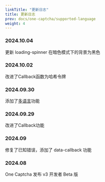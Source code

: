 ```yaml
---
linkTitle: "更新日志"
title: 更新日志
prev: docs/one-captcha/supported-language
weight: 4
---
```


### 2024.10.04

更新 loading-spinner 在暗色模式下的背景为黑色

### 2024.10.02

改进了Callback函数为哈希令牌

### 2024.09.30

添加了[多语言](https://docs.xyehr.cn/docs/one-captcha/more/supported-language)功能

### 2024.09.29

改进了Callback功能

### 2024.09

修复了已知错误，添加了 data-callback 功能

### 2024.08

One Captcha 发布 v3 开发者 Beta 版
